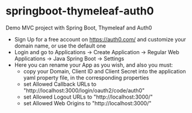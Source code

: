 # springboot-thymeleaf-auth0
Demo MVC project with Spring Boot, Thymeleaf and Auth0

* Sign Up for a free account on https://auth0.com/ and customize your domain name, or use the default one 
* Login and go to Applications -> Create Application -> Regular Web Applications -> Java Spring Boot -> Settings
* Here you can rename your App as you wish, and also you must:
  *   copy your Domain, Client ID and Client Secret into the application yaml property file, in the corresponding properties
  *   set Allowed Callback URLs to "http://localhost:3000/login/oauth2/code/auth0"
  *   set Allowed Logout URLs to "http://localhost:3000/"
  *   set Allowed Web Origins to "http://localhost:3000/"
  